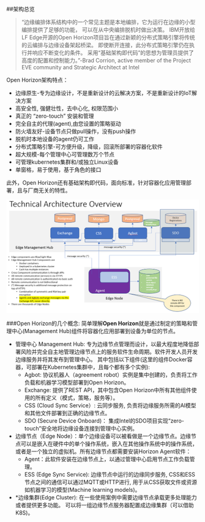 ##架构总览

> “边缘编排体系结构中的一个常见主题是本地编排，它为运行在边缘的小型编排提供了足够的功能，
可以在从中央编排脱机时做出决策。 IBM开放给LF Edge开源的Open Horizon项目旨在通过新颖的分布式策略引擎将传统的云编排与边缘设备架起桥梁。
即使断开连接，此分布式策略引擎仍在执行并响应不断变化的条件。
采用“基础架构即代码”的思想为管理员提供了高度的配置和控制能力。”-Brad Corrion, active member of the Project EVE community and Strategic Architect at Intel

Open Horizon架构特点：
- 边缘原生-专为边缘设计，不是重新设计的云解决方案，不是重新设计的IoT解决方案
- 高安全性, 强健壮性，去中心化, 权限范围小
- 真正的 “zero-touch” 安装和管理
- 完全自主的代理(agent),由您设置的策略驱动
- 防火墙友好-设备节点只做pull操作，没有push操作
- 脱机时本地设备的agent仍可工作
- 分布式策略引擎-可方便升级，降级，回滚所部署的容器化软件
- 超大规模-每个管理中心可管理数万个节点
- 可管理kubernetes集群和/或独立Linux设备
- 单窗格，易于使用，基于角色的接口

此外，Open Horizon还有基础架构即代码，面向标准，针对容器化应用管理部署，且与厂商无关的特性。

![架构总览](../assets/overall-architecture.png)

###Open Horizon的几个概念:
简单理解**Open Horizon**就是通过制定的策略和管理中心(Management Hub)组件将容器化应用部署到设备为单位的节点。
- 管理中心 Management Hub: 专为边缘节点管理而设计，以最大程度地降低部署风险并完全自主地管理边缘节点上的服务软件生命周期。软件开发人员开发边缘服务并将其发布到管理中心。
其中包括以下组件(这里的组件Docker容器，可部署在Kubernetes集群中，且每个都有多个实例):
  - Agbot: 协议机器人（agreement robot）实例是集中创建的，负责将工作负载和机器学习模型部署到Open Horizon。
  - Exchange: 提供了REST API，其中包含Open Horizon中所有其他组件使用的所有定义（模式，策略，服务等）。
  - CSS (Cloud Sync Service）: 云同步服务, 负责将边缘服务所需的AI模型和其他文件部署到正确的边缘节点。
  - SDO (Secure Device Onboard)： 集成Intel的SDO项目实现“zero-touch”安全地将边缘设备连接到管理中心实例。
- 边缘节点（Edge Node）：单个边缘设备可以被看做是一个边缘节点。边缘节点可以是嵌入在硬件中的单个操作系统，嵌入在其他操作系统中的操作系统，或者是一个独立的虚拟机。所有边缘节点都需要安装Horizon Agent软件：
  - Agent：此软件安装在边缘节点上，以通过管理中心启用节点工作负载管理。
  - ESS (Edge Sync Service): 边缘节点中运行的边缘同步服务, CSS和ESS节点之间的通信可以通过MQTT或HTTP进行, 用于从CSS获取文件或资源如机器学习的模型(Machine learning models)。
- \*边缘集群(Edge Cluster): 在一些使用案例中需要边缘节点承载更多处理能力或者提供更多功能。
    可以将一组边缘节点服务器配置成边缘集群（可以借助K8S)。
